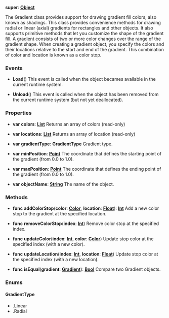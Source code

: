 **super**: **[Object](../gravity/object.md)**

The Gradient class provides support for drawing gradient fill colors, also known as shadings. This class provides convenience methods for drawing radial or linear (axial) gradients for rectangles and other objects. It also supports primitive methods that let you customize the shape of the gradient fill.
A gradient consists of two or more color changes over the range of the gradient shape. When creating a gradient object, you specify the colors and their locations relative to the start and end of the gradient. This combination of color and location is known as a color stop.

### Events

* **Load**()
This event is called when the object becames available in the current runtime system.

* **Unload**()
This event is called when the object has been removed from the current runtime system (but not yet deallocated).



### Properties

* **var** **colors**: **[List](../gravity/list.md)**
Returns an array of colors \(read-only\)

* **var** **locations**: **[List](../gravity/list.md)**
Returns an array of location \(read-only\)

* **var** **gradientType**: **GradientType**
Gradient type.

* **var** **minPosition**: **[Point](Point.md)**
The coordinate that defines the starting point of the gradient (from 0.0 to 1.0).

* **var** **maxPosition**: **[Point](Point.md)**
The coordinate that defines the ending point of the gradient (from 0.0 to 1.0).

* **var** **objectName**: **[String](../gravity/string.md)**
The name of the object.



### Methods

* **func** **addColorStop**(**color**: **[Color](Color.md)**, **location**: **[Float](../gravity/float.md)**): <strong>[Int](../gravity/int.md)</strong> 
Add a new color stop to the gradient at the specified location.

* **func** **removeColorStop**(**index**: **[Int](../gravity/int.md)**)
Remove color stop at the specified index.

* **func** **updateColor**(**index**: **[Int](../gravity/int.md)**, **color**: **[Color](Color.md)**)
Update stop color at the specified index (with a new color).

* **func** **updateLocation**(**index**: **[Int](../gravity/int.md)**, **location**: **[Float](../gravity/float.md)**)
Update stop color at the specified index (with a new location).

* **func** **isEqual**(**gradient**: **[Gradient](Gradient.md)**): <strong>[Bool](../gravity/bool.md)</strong> 
Compare two Gradient objects.





### Enums

<div id="_enum_GradientType"></div>

#### GradientType
 * .Linear
 * .Radial



